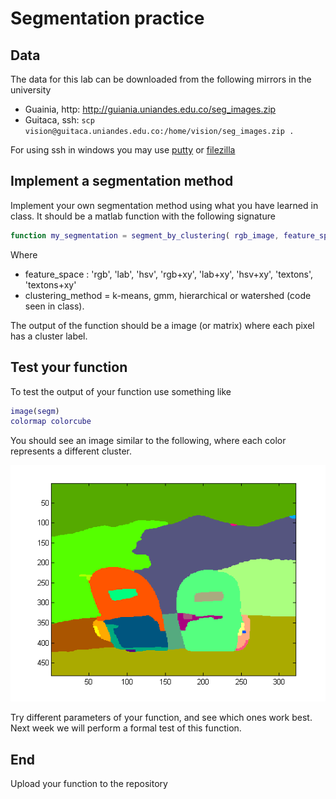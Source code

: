 # Segmentation practice

## Data


The data for this lab can be downloaded from the following mirrors in the university

- Guainia, http: http://guiania.uniandes.edu.co/seg_images.zip
- Guitaca, ssh: ``scp vision@guitaca.uniandes.edu.co:/home/vision/seg_images.zip .``

For using ssh in windows you may use [putty](http://www.chiark.greenend.org.uk/~sgtatham/putty/download.html) 
or [filezilla](http://portableapps.com/apps/internet/filezilla_portable)  


## Implement a segmentation method

Implement your own segmentation method using what you have learned in class. It should be a matlab function with the following signature

```matlab
function my_segmentation = segment_by_clustering( rgb_image, feature_space, clustering method, number of clusters)
```
Where

- feature_space : 'rgb', 'lab', 'hsv', 'rgb+xy', 'lab+xy', 'hsv+xy', 'textons', 'textons+xy'
- clustering_method = k-means, gmm, hierarchical or watershed (code seen in class).

The output of the function should be a image (or matrix) where each pixel has a cluster label.

## Test your function

To test the output of your function use something like

```matlab
image(segm)
colormap colorcube
```

You should see an image similar to the following, where each color represents a different cluster.

![Example of segmentation](segmented.png)

Try different parameters of your function, and see which ones work best. Next week we will perform a formal test of this function.

## End

Upload your function to the repository
